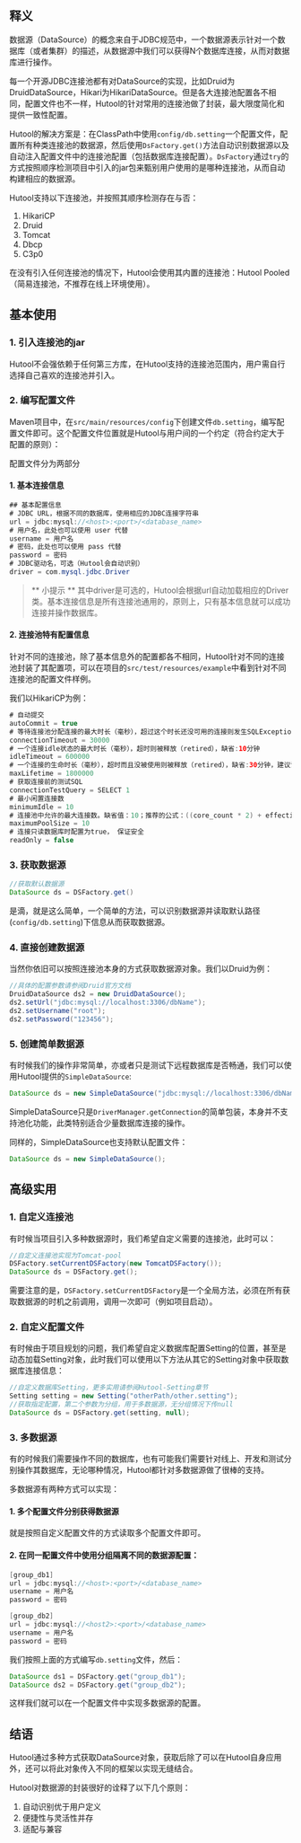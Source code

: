 ## 释义

数据源（DataSource）的概念来自于JDBC规范中，一个数据源表示针对一个数据库（或者集群）的描述，从数据源中我们可以获得N个数据库连接，从而对数据库进行操作。

每一个开源JDBC连接池都有对DataSource的实现，比如Druid为DruidDataSource，Hikari为HikariDataSource。但是各大连接池配置各不相同，配置文件也不一样，Hutool的针对常用的连接池做了封装，最大限度简化和提供一致性配置。

Hutool的解决方案是：在ClassPath中使用`config/db.setting`一个配置文件，配置所有种类连接池的数据源，然后使用`DsFactory.get()`方法自动识别数据源以及自动注入配置文件中的连接池配置（包括数据库连接配置）。`DsFactory`通过`try`的方式按照顺序检测项目中引入的jar包来甄别用户使用的是哪种连接池，从而自动构建相应的数据源。

Hutool支持以下连接池，并按照其顺序检测存在与否：

1. HikariCP
2. Druid
3. Tomcat
4. Dbcp
5. C3p0

在没有引入任何连接池的情况下，Hutool会使用其内置的连接池：Hutool Pooled（简易连接池，不推荐在线上环境使用）。

## 基本使用

### 1. 引入连接池的jar
Hutool不会强依赖于任何第三方库，在Hutool支持的连接池范围内，用户需自行选择自己喜欢的连接池并引入。

### 2. 编写配置文件
Maven项目中，在`src/main/resources/config`下创建文件`db.setting`，编写配置文件即可。这个配置文件位置就是Hutool与用户间的一个约定（符合约定大于配置的原则）：

配置文件分为两部分

#### 1. 基本连接信息
```java
## 基本配置信息
# JDBC URL，根据不同的数据库，使用相应的JDBC连接字符串
url = jdbc:mysql://<host>:<port>/<database_name>
# 用户名，此处也可以使用 user 代替
username = 用户名
# 密码，此处也可以使用 pass 代替
password = 密码
# JDBC驱动名，可选（Hutool会自动识别）
driver = com.mysql.jdbc.Driver
```

> ** 小提示 **
> 其中driver是可选的，Hutool会根据url自动加载相应的Driver类。基本连接信息是所有连接池通用的，原则上，只有基本信息就可以成功连接并操作数据库。

#### 2. 连接池特有配置信息
针对不同的连接池，除了基本信息外的配置都各不相同，Hutool针对不同的连接池封装了其配置项，可以在项目的`src/test/resources/example`中看到针对不同连接池的配置文件样例。

我们以HikariCP为例：

```java
# 自动提交
autoCommit = true
# 等待连接池分配连接的最大时长（毫秒），超过这个时长还没可用的连接则发生SQLException， 缺省:30秒
connectionTimeout = 30000
# 一个连接idle状态的最大时长（毫秒），超时则被释放（retired），缺省:10分钟
idleTimeout = 600000
# 一个连接的生命时长（毫秒），超时而且没被使用则被释放（retired），缺省:30分钟，建议设置比数据库超时时长少30秒，参考MySQL wait_timeout参数（show variables like '%timeout%';）
maxLifetime = 1800000
# 获取连接前的测试SQL
connectionTestQuery = SELECT 1
# 最小闲置连接数
minimumIdle = 10
# 连接池中允许的最大连接数。缺省值：10；推荐的公式：((core_count * 2) + effective_spindle_count)
maximumPoolSize = 10
# 连接只读数据库时配置为true， 保证安全
readOnly = false
```

### 3. 获取数据源
```java
//获取默认数据源
DataSource ds = DSFactory.get()
```

是滴，就是这么简单，一个简单的方法，可以识别数据源并读取默认路径(`config/db.setting`)下信息从而获取数据源。

### 4. 直接创建数据源
当然你依旧可以按照连接池本身的方式获取数据源对象。我们以Druid为例：
```java
//具体的配置参数请参阅Druid官方文档
DruidDataSource ds2 = new DruidDataSource();
ds2.setUrl("jdbc:mysql://localhost:3306/dbName");
ds2.setUsername("root");
ds2.setPassword("123456");
```
        
### 5. 创建简单数据源
有时候我们的操作非常简单，亦或者只是测试下远程数据库是否畅通，我们可以使用Hutool提供的`SimpleDataSource`:

```java
DataSource ds = new SimpleDataSource("jdbc:mysql://localhost:3306/dbName", "root", "123456");
```

SimpleDataSource只是`DriverManager.getConnection`的简单包装，本身并不支持池化功能，此类特别适合少量数据库连接的操作。

同样的，SimpleDataSource也支持默认配置文件：
```java
DataSource ds = new SimpleDataSource();
```

## 高级实用

### 1. 自定义连接池

有时候当项目引入多种数据源时，我们希望自定义需要的连接池，此时可以：
```java
//自定义连接池实现为Tomcat-pool
DSFactory.setCurrentDSFactory(new TomcatDSFactory());
DataSource ds = DSFactory.get();
```

需要注意的是，`DSFactory.setCurrentDSFactory`是一个全局方法，必须在所有获取数据源的时机之前调用，调用一次即可（例如项目启动）。

### 2. 自定义配置文件
有时候由于项目规划的问题，我们希望自定义数据库配置Setting的位置，甚至是动态加载Setting对象，此时我们可以使用以下方法从其它的Setting对象中获取数据库连接信息：

```java
//自定义数据库Setting，更多实用请参阅Hutool-Setting章节
Setting setting = new Setting("otherPath/other.setting");
//获取指定配置，第二个参数为分组，用于多数据源，无分组情况下传null
DataSource ds = DSFactory.get(setting, null);
```

### 3. 多数据源

有的时候我们需要操作不同的数据库，也有可能我们需要针对线上、开发和测试分别操作其数据库，无论哪种情况，Hutool都针对多数据源做了很棒的支持。

多数据源有两种方式可以实现：

#### 1. 多个配置文件分别获得数据源
就是按照自定义配置文件的方式读取多个配置文件即可。

#### 2. 在同一配置文件中使用分组隔离不同的数据源配置：

```java
[group_db1]
url = jdbc:mysql://<host>:<port>/<database_name>
username = 用户名
password = 密码

[group_db2]
url = jdbc:mysql://<host2>:<port>/<database_name>
username = 用户名
password = 密码
```

我们按照上面的方式编写`db.setting`文件，然后：

```java
DataSource ds1 = DSFactory.get("group_db1");
DataSource ds2 = DSFactory.get("group_db2");
```

这样我们就可以在一个配置文件中实现多数据源的配置。

## 结语

Hutool通过多种方式获取DataSource对象，获取后除了可以在Hutool自身应用外，还可以将此对象传入不同的框架以实现无缝结合。

Hutool对数据源的封装很好的诠释了以下几个原则：
1. 自动识别优于用户定义
2. 便捷性与灵活性并存
3. 适配与兼容

